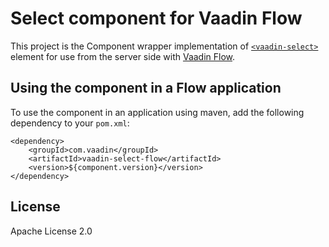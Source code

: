 # Select component for Vaadin Flow

This project is the Component wrapper implementation of [`<vaadin-select>`](https://github.com/vaadin/web-components/tree/main/packages/select)
element for use from the server side with [Vaadin Flow](https://github.com/vaadin/flow).

## Using the component in a Flow application

To use the component in an application using maven,
add the following dependency to your `pom.xml`:
```
<dependency>
    <groupId>com.vaadin</groupId>
    <artifactId>vaadin-select-flow</artifactId>
    <version>${component.version}</version>
</dependency>
```

## License

Apache License 2.0
